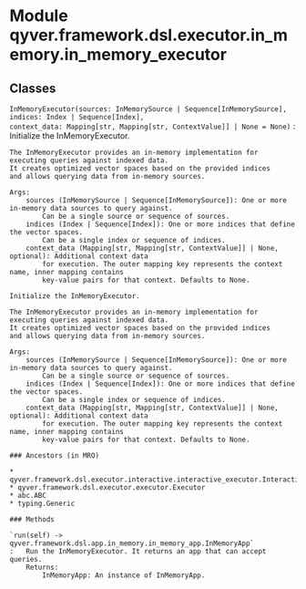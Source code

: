 Module qyver.framework.dsl.executor.in_memory.in_memory_executor
======================================================================

Classes
-------

`InMemoryExecutor(sources: InMemorySource | Sequence[InMemorySource], indices: Index | Sequence[Index], context_data: Mapping[str, Mapping[str, ContextValue]] | None = None)`
:   Initialize the InMemoryExecutor.
    
    The InMemoryExecutor provides an in-memory implementation for executing queries against indexed data.
    It creates optimized vector spaces based on the provided indices
    and allows querying data from in-memory sources.
    
    Args:
        sources (InMemorySource | Sequence[InMemorySource]): One or more in-memory data sources to query against.
            Can be a single source or sequence of sources.
        indices (Index | Sequence[Index]): One or more indices that define the vector spaces.
            Can be a single index or sequence of indices.
        context_data (Mapping[str, Mapping[str, ContextValue]] | None, optional): Additional context data
            for execution. The outer mapping key represents the context name, inner mapping contains
            key-value pairs for that context. Defaults to None.
    
    Initialize the InMemoryExecutor.
    
    The InMemoryExecutor provides an in-memory implementation for executing queries against indexed data.
    It creates optimized vector spaces based on the provided indices
    and allows querying data from in-memory sources.
    
    Args:
        sources (InMemorySource | Sequence[InMemorySource]): One or more in-memory data sources to query against.
            Can be a single source or sequence of sources.
        indices (Index | Sequence[Index]): One or more indices that define the vector spaces.
            Can be a single index or sequence of indices.
        context_data (Mapping[str, Mapping[str, ContextValue]] | None, optional): Additional context data
            for execution. The outer mapping key represents the context name, inner mapping contains
            key-value pairs for that context. Defaults to None.

    ### Ancestors (in MRO)

    * qyver.framework.dsl.executor.interactive.interactive_executor.InteractiveExecutor
    * qyver.framework.dsl.executor.executor.Executor
    * abc.ABC
    * typing.Generic

    ### Methods

    `run(self) ‑> qyver.framework.dsl.app.in_memory.in_memory_app.InMemoryApp`
    :   Run the InMemoryExecutor. It returns an app that can accept queries.
        Returns:
            InMemoryApp: An instance of InMemoryApp.
